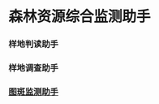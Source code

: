 # 森林资源综合监测助手  
### 样地判读助手  
### 样地调查助手  
### <a href="https://github.com/gongdear/forest-resource-monitoring-helper/tree/main/figure-monitoring" title="图斑监测助手">图斑监测助手</a>   
